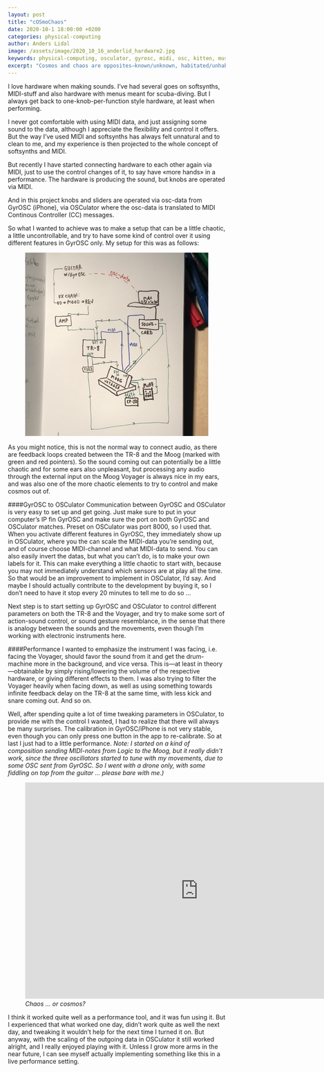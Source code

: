 ```yaml
---
layout: post
title: "cOSmoChaos"
date: 2020-10-1 18:00:00 +0200
categories: physical-computing
author: Anders Lidal
image: /assets/image/2020_10_16_anderlid_hardware2.jpg
keywords: physical-computing, osculator, gyrosc, midi, osc, kitten, music, analog, hardware
excerpt: "Cosmos and chaos are opposites—known/unknown, habitated/unhabitated—and man has through all times been seeking to create cosmos out of chaos. But what has this to do with GyrOSC controlling my hardware … well, everything."
---
```


I love hardware when making sounds. I’ve had several goes on softsynths, MIDI-stuff and also hardware with menus meant for scuba-diving. But I always get back to one-knob-per-function style hardware, at least when performing.

I never got comfortable with using MIDI data, and just assigning some sound to the data, although I appreciate the flexibility and control it offers. But the way I’ve used MIDI and softsynths has always felt unnatural and to clean to me, and my experience is then projected to the whole concept of softsynths and MIDI.

But recently I have started connecting hardware to each other again via MIDI, just to use the control changes of it, to say have «more hands» in a performance. The hardware is producing the sound, but knobs are operated via MIDI.

And in this project knobs and sliders are operated via osc-data from GyrOSC (iPhone), via OSCulator where the osc-data is translated to MIDI Continous Controller (CC) messages.

So what I wanted to achieve was to make a setup that can be a little chaotic, a little uncontrollable, and try to have some kind of control over it using different features in GyrOSC only. My setup for this was as follows:

<figure style="float: auto">
   <img src="/assets/image/2020_10_16_anderlid_pc_setup.jpg" alt="Alternate Text" title="Oh no!" width="auto"/>
</figure>

As you might notice, this is not the normal way to connect audio, as there are feedback loops created between the TR-8 and the Moog (marked with green and red pointers). So the sound coming out can potentially be a little chaotic and for some ears also unpleasant, but processing any audio through the external input on the Moog Voyager is always nice in my ears, and was also one of the more chaotic elements to try to control and make cosmos out of.

####GyrOSC to OSCulator
Communication between GyrOSC and OSCulator is very easy to set up and get going. Just make sure to put in your computer’s IP fin GyrOSC and make sure the port on both GyrOSC and OSCulator matches. Preset on OSCulator was port 8000, so I used that. When you activate different features in GyrOSC, they immediately show up in OSCulator, where you the can scale the MIDI-data you’re sending out, and of course choose MIDI-channel and what MIDI-data to send. You can also easily invert the datas, but what you can’t do, is to make your own labels for it. This can make everything a little chaotic to start with, because you may not immediately understand which sensors are at play all the time. So that would be an improvement to implement in OSCulator, I’d say. And maybe I should actually contribute to the development by buying it, so I don’t need to have it stop every 20 minutes to tell me to do so …

Next step is to start setting up GyrOSC and OSCulator to control different parameters on both the TR-8 and the Voyager, and try to make some sort of action-sound control, or sound gesture resemblance, in the sense that there is analogy between the sounds and the movements, even though I’m working with electronic instruments here.

####Performance
I wanted to emphasize the instrument I was facing, i.e. facing the Voyager, should favor the sound from it and get the drum-machine more in the background, and vice versa. This is—at least in theory—obtainable by simply rising/lowering the volume of the respective hardware, or giving different effects to them. I was also trying to filter the Voyager heavily when facing down, as well as using something towards infinite feedback delay on the TR-8 at the same time, with less kick and snare coming out. And so on.

Well, after spending quite a lot of time tweaking parameters in OSCulator, to provide me with the control I wanted, I had to realize that there will always be many surprises. The calibration in GyrOSC/iPhone is not very stable, even though you can only press one button in the app to re-calibrate. So at last I just had to a little performance.
<i>Note: I started on a kind of composition sending MIDI-notes from Logic to the Moog, but it really didn't work, since the three oscillators started to tune with my movements, due to some OSC sent from GyrOSC. So I went with a drone only, with some fiddling on top from the guitar … please bare with me.)</i>

<figure style="float: none">
   <iframe src="https://drive.google.com/file/d/15EFFvLm5BMDdUvwEnTOxNUiAgYO33Dca/view?usp=sharing" width="800" height="500" frameborder="0" allowfullscreen></iframe>
   <figcaption><i>Chaos … or cosmos?</i></figcaption>
</figure>

I think it worked quite well as a performance tool, and it was fun using it. But I experienced that what worked one day, didn’t work quite as well the next day, and tweaking it wouldn’t help for the next time I turned it on. But anyway, with the scaling of the outgoing data in OSCulator it still worked alright, and I really enjoyed playing with it. Unless I grow more arms in the near future, I can see myself actually implementing something like this in a live performance setting.
